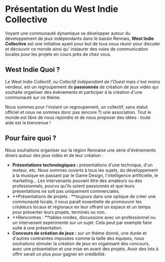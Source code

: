 # Présentation du West Indie Collective

Voyant une communauté dynamique se développer autour du développement de jeux indépendants dans le bassin Rennais, **West Indie Collective** est une initiative ayant pour but de tous nous réunir pour discuter et découvrir ce monde ainsi qu’ instaurer des voies de communication locales pour les projets en cours près de chez vous.


## West Indie Quoi ?

Le West Indie Collectif, ou *Collectif indépendant de l'Ouest* mais c'est moins vendeur, est un regroupement de **passionnés** de création de jeux vidéo qui souhaite organiser des évènements et participer à la création d'une communauté sur ce thème.

Nous sommes pour l'instant un regroupement, un collectif, sans statut officiel et nous ne sommes donc pas (encore ?) une association. Tout le monde est libre de nous rejoindre et de nous proposer des idées : toute aide est la bienvenue !


## Pour faire quoi ?

Nous souhaitons organiser sur la région Rennaise une série d'évènements divers autour des jeux vidéo et de leur création :

+ **Présentations technologiques :** présentations d'une technique, d'un moteur, etc. Nous sommes ouverts à tous les sujets, du développement à la musique en passant par le Game Design, l'intelligence artificielle, le marketing... Les intervenants pouvant être des amateurs ou des professionnels, pourvu qu'ils soient passionnés et que leurs présentations ne soit pas uniquement commerciales.
+ **Présentations de projets : **toujours dans une optique de créer une communauté locale, il nous paraît essentielle de promouvoir les créateurs locaux et régionaux en leur offrant un espace et un temps pour présenter leurs projets, terminés ou non..
+ **Rencontres : **tables rondes, discussions avec un professionnel ou un intervenant expérimenté sur un sujet. Cela peut par exemple faire suite à une présentation.
+ **Concours de création de jeux :** sur un thème donné, une durée et d'autres contraintes imposées comme la taille des équipes, nous souhaitons stimuler la création de jeux en organisant des concours, avec une présentation et une mise en avant des projets. Avoir des lots à offrir serait un plus pour gagner en crédibilité.